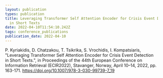 ```yaml
---
layout: publication
types: publication
title: Leveraging Transformer Self Attention Encoder for Crisis Event Detection
  in Short Texts
date: 2022-04-10T11:54:10.242Z
tags: conference_publications
publication_date: 2022-04-10
---
```

<!--StartFragment-->

P. Kyriakidis, D. Chatzakou, T. Tsikrika, S. Vrochidis, I. Kompatsiaris, "Leveraging Transformer Self Attention Encoder for Crisis Event Detection in Short Texts.", in Proceedings of the 44th European Conference on Information Retrieval (ECIR2022), Stavanger, Norway, April 10–14, 2022, pp. 163-171. <https://doi.org/10.1007/978-3-030-99739-7_19>

<!--EndFragment-->